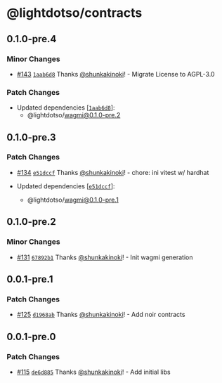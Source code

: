 # @lightdotso/contracts

## 0.1.0-pre.4

### Minor Changes

- [#143](https://github.com/LightDotSo/LightDotSo/pull/143) [`1aab6d8`](https://github.com/LightDotSo/LightDotSo/commit/1aab6d87fc1d2c5ebf274c14c1ac0e386b54b7a1) Thanks [@shunkakinoki](https://github.com/shunkakinoki)! - Migrate License to AGPL-3.0

### Patch Changes

- Updated dependencies [[`1aab6d8`](https://github.com/LightDotSo/LightDotSo/commit/1aab6d87fc1d2c5ebf274c14c1ac0e386b54b7a1)]:
  - @lightdotso/wagmi@0.1.0-pre.2

## 0.1.0-pre.3

### Patch Changes

- [#134](https://github.com/LightDotSo/LightDotSo/pull/134) [`e51dccf`](https://github.com/LightDotSo/LightDotSo/commit/e51dccfc813d8fa65a0db172806a4e7db5b46683) Thanks [@shunkakinoki](https://github.com/shunkakinoki)! - chore: ini vitest w/ hardhat

- Updated dependencies [[`e51dccf`](https://github.com/LightDotSo/LightDotSo/commit/e51dccfc813d8fa65a0db172806a4e7db5b46683)]:
  - @lightdotso/wagmi@0.1.0-pre.1

## 0.1.0-pre.2

### Minor Changes

- [#131](https://github.com/LightDotSo/LightDotSo/pull/131) [`67892b1`](https://github.com/LightDotSo/LightDotSo/commit/67892b116f492f46c94e210fb28ac35ef85adc5e) Thanks [@shunkakinoki](https://github.com/shunkakinoki)! - Init wagmi generation

## 0.0.1-pre.1

### Patch Changes

- [#125](https://github.com/LightDotSo/LightDotSo/pull/125) [`d1968ab`](https://github.com/LightDotSo/LightDotSo/commit/d1968ab108623aafe29da732770557adb0ce8505) Thanks [@shunkakinoki](https://github.com/shunkakinoki)! - Add noir contracts

## 0.0.1-pre.0

### Patch Changes

- [#115](https://github.com/LightDotSo/LightDotSo/pull/115) [`de6d885`](https://github.com/LightDotSo/LightDotSo/commit/de6d8856173affdec69a356a2f202a4d67df61d6) Thanks [@shunkakinoki](https://github.com/shunkakinoki)! - Add initial libs
